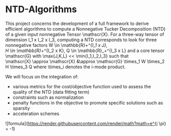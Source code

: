 # NTD-Algorithms
This project concerns the development of a full framework to derive efficient algorithms to compute a Nonnegative Tucker Decomposition (NTD) of a given
input nonnegative Tensor \mathscr{X}. For a three-way tensor of dimension I_1 x I_2 x I_3, computing a NTD corresponds to look for three nonnegative factors W \in \mathbb{R}_+^{I_1 x J},  
H \in \mathbb{R}_+^{I_2 x K}, Q \in \mathbb{R}_+^{I_3 x L} and a core tensor \mathscr{G} with \max{J,K,L} << \min{I_1,I_2,I_3} such that  
\mathscr{X} \approx \mathscr{X} &\approx \mathscr{G} \times_1 W \times_2 H \times_3 Q
where \times_i denotes the i-mode product.

We will focus on the integration of:
  - various metrics for the cost/objective function used to assess the quality of the NTD (data fitting term)
  - constraints such as normalization
  - penalty functions in the objective to promote specific solutions such as sparsity
  - acceleration schemes
  
 
![formula](https://render.githubusercontent.com/render/math?math=e^{i \pi} = -1)
